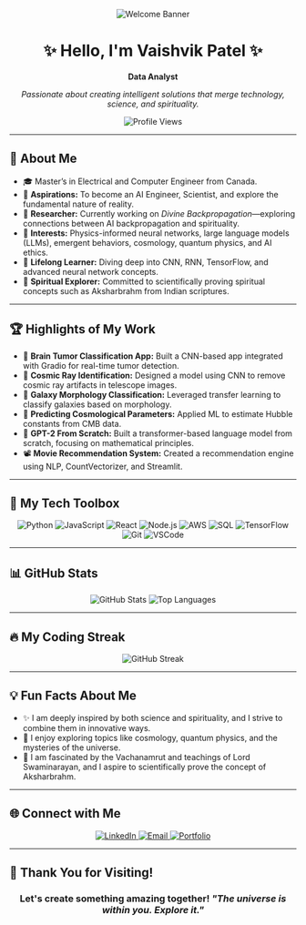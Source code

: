 <!-- 
  Filename: README.md
  Location: https://github.com/PatelVaishvikk/PatelVaishvikk 
-->

<p align="center">
  <img src="https://user-images.githubusercontent.com/XXXXXX/welcome-banner.gif" alt="Welcome Banner" />
</p>

<div align="center">
  <h1>✨ Hello, I'm Vaishvik Patel ✨</h1>
  <p>
    <b>Data Analyst</b>
  </p>
  <p>
    <i>Passionate about creating intelligent solutions that merge technology, science, and spirituality.</i>
  </p>
  <img src="https://komarev.com/ghpvc/?username=PatelVaishvikk&style=flat-square" alt="Profile Views" />
</div>

---

## 🌟 About Me
- 🎓 Master’s in Electrical and Computer Engineer from Canada.  
- 🎯 **Aspirations:** To become an AI Engineer, Scientist, and explore the fundamental nature of reality.  
- 🔬 **Researcher:** Currently working on *Divine Backpropagation*—exploring connections between AI backpropagation and spirituality.  
- 📖 **Interests:** Physics-informed neural networks, large language models (LLMs), emergent behaviors, cosmology, quantum physics, and AI ethics.  
- 🌱 **Lifelong Learner:** Diving deep into CNN, RNN, TensorFlow, and advanced neural network concepts.  
- 🌌 **Spiritual Explorer:** Committed to scientifically proving spiritual concepts such as Aksharbrahm from Indian scriptures.

---

## 🏆 Highlights of My Work
- 🧠 **Brain Tumor Classification App:** Built a CNN-based app integrated with Gradio for real-time tumor detection.  
- 🌌 **Cosmic Ray Identification:** Designed a model using CNN to remove cosmic ray artifacts in telescope images.  
- 🌌 **Galaxy Morphology Classification:** Leveraged transfer learning to classify galaxies based on morphology.  
- 📡 **Predicting Cosmological Parameters:** Applied ML to estimate Hubble constants from CMB data.  
- 🤖 **GPT-2 From Scratch:** Built a transformer-based language model from scratch, focusing on mathematical principles.  
- 📽️ **Movie Recommendation System:** Created a recommendation engine using NLP, CountVectorizer, and Streamlit.  

---

## 🔧 My Tech Toolbox

<div align="center">
  <img src="https://img.shields.io/badge/Code-Python-blue?logo=python" alt="Python" />
  <img src="https://img.shields.io/badge/Code-JavaScript-yellow?logo=javascript" alt="JavaScript" />
  <img src="https://img.shields.io/badge/Framework-React-blue?logo=react" alt="React" />
  <img src="https://img.shields.io/badge/Runtime-Node.js-green?logo=node.js" alt="Node.js" />
  <img src="https://img.shields.io/badge/Cloud-AWS-orange?logo=amazon-aws" alt="AWS" />
  <img src="https://img.shields.io/badge/DB-SQL-purple?logo=sqlite" alt="SQL" />
  <img src="https://img.shields.io/badge/Tools-TensorFlow-orange?logo=tensorflow" alt="TensorFlow" />
  <img src="https://img.shields.io/badge/VersionControl-Git-orange?logo=git" alt="Git" />
  <img src="https://img.shields.io/badge/IDE-VSCode-blue?logo=visual-studio-code" alt="VSCode" />
</div>

---

## 📊 GitHub Stats

<div align="center">
  <img src="https://github-readme-stats.vercel.app/api?username=PatelVaishvikk&show_icons=true&theme=radical" alt="GitHub Stats" />
  <img src="https://github-readme-stats.vercel.app/api/top-langs/?username=PatelVaishvikk&layout=compact&theme=radical" alt="Top Languages" />
</div>

---

## 🔥 My Coding Streak

<div align="center">
  <img src="https://github-readme-streak-stats.herokuapp.com/?user=PatelVaishvikk&theme=radical" alt="GitHub Streak" />
</div>

---

## 💡 Fun Facts About Me
- ✨ I am deeply inspired by both science and spirituality, and I strive to combine them in innovative ways.  
- 🌌 I enjoy exploring topics like cosmology, quantum physics, and the mysteries of the universe.  
- 📜 I am fascinated by the Vachanamrut and teachings of Lord Swaminarayan, and I aspire to scientifically prove the concept of Aksharbrahm.  

---

## 🌐 Connect with Me

<p align="center">
  <a href="https://www.linkedin.com/in/vaishvik1618/">
    <img src="https://img.shields.io/badge/-LinkedIn-blue?logo=linkedin&logoColor=white" alt="LinkedIn" />
  </a>
  <a href="mailto:vaishvikpatel001@gmail.com">
    <img src="https://img.shields.io/badge/-Email-red?logo=gmail&logoColor=white" alt="Email" />
  </a>
  <a href="https://yourportfolio.com">
    <img src="https://img.shields.io/badge/-Portfolio-red?logo=google-chrome&logoColor=white" alt="Portfolio" />
  </a>
</p>

---

## 🖤 Thank You for Visiting!
<div align="center">
  <h3>
    Let's create something amazing together!  
    <i>"The universe is within you. Explore it."</i>
  </h3>
</div>
